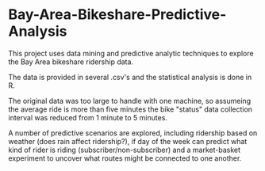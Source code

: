 # Bay-Area-Bikeshare-Predictive-Analysis

This project uses data mining and predictive analytic techniques to explore the Bay Area bikeshare ridership data. 

The data is provided in several .csv's and the statistical analysis is done in R. 

The original data was too large to handle with one machine, so assumeing the average ride is more than five minutes the bike "status" data collection interval was reduced from 1 minute to 5 minutes. 

A number of predictive scenarios are explored, including ridership based on weather (does rain affect ridership?), if day of the week can predict what kind of rider is riding (subscriber/non-subscriber) and a market-basket experiment to uncover what routes might be connected to one another. 
